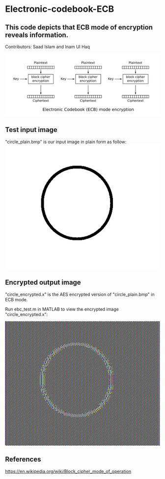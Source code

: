 # Electronic-codebook-ECB
## This code depicts that ECB mode of encryption reveals information.

Contributors: Saad Islam and Inam Ul Haq

<img src="ECB_encryption.svg" width="750px" height="auto">

## Test input image
"circle_plain.bmp" is our input image in plain form as follow:
<img src="circle_plain.bmp" width="600px" height="auto">

## Encrypted output image
"circle_encrypted.x" is the AES encrypted version of "circle_plain.bmp" in ECB mode.

Run ebc_test.m in MATLAB to view the encrypted image "circle_encrypted.x":

<img src="circle_encrypted.bmp" width="600px" height="auto">

## References

https://en.wikipedia.org/wiki/Block_cipher_mode_of_operation
